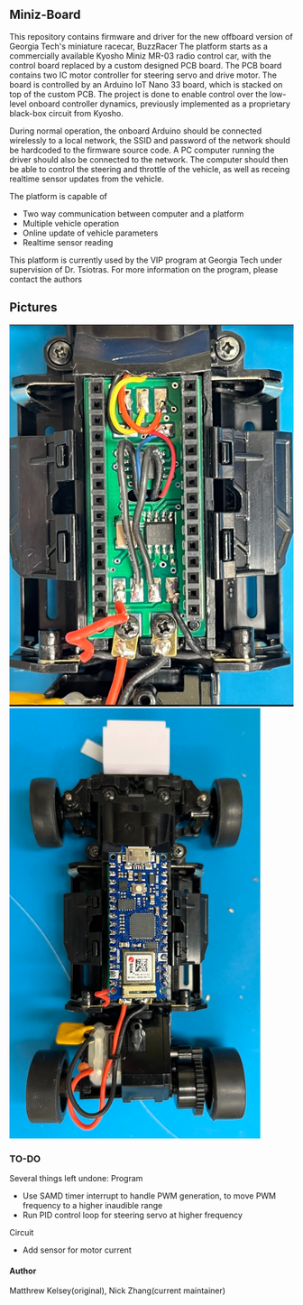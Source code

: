 ## Miniz-Board
This repository contains firmware and driver for the new offboard version of Georgia Tech's miniature racecar, BuzzRacer
The platform starts as a commercially available Kyosho Miniz MR-03 radio control car, with the control board replaced by a custom designed PCB board. The PCB board contains two IC motor controller for steering servo and drive motor. The board is controlled by an Arduino IoT Nano 33 board, which is stacked on top of the custom PCB. The project is done to enable control over the low-level onboard controller dynamics, previously implemented as a proprietary black-box circuit from Kyosho.

During normal operation, the onboard Arduino should be connected wirelessly to a local network, the SSID and password of the network should be hardcoded to the firmware source code. A PC computer running the driver should also be connected to the network. The computer should then be able to control the steering and throttle of the vehicle, as well as receing realtime sensor updates from the vehicle. 

The platform is capable of
 * Two way communication between computer and a platform
 * Multiple vehicle operation
 * Online update of vehicle parameters
 * Realtime sensor reading

This platform is currently used by the VIP program at Georgia Tech under supervision of Dr. Tsiotras. For more information on the program, please contact the authors

## Pictures
![Custom PCB](https://github.com/Nick-Zhang1996/miniz-board/blob/main/pics/p2.png)
![Platform with Arduino installed](https://github.com/Nick-Zhang1996/miniz-board/blob/main/pics/p1.png)

### TO-DO
Several things left undone:
Program
 * Use SAMD timer interrupt to handle PWM generation, to move PWM frequency to a higher inaudible range
 * Run PID control loop for steering servo at higher frequency

Circuit
 * Add sensor for motor current

#### Author
Matthrew Kelsey(original), Nick Zhang(current maintainer)


